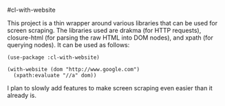 #cl-with-website

This project is a thin wrapper around various libraries that can be
used for screen scraping. The libraries used are drakma (for
HTTP requests), closure-html (for parsing the raw HTML into DOM
nodes), and xpath (for querying nodes). It can be used as follows:

    (use-package :cl-with-website)
    	
    (with-website (dom "http://www.google.com")
      (xpath:evaluate "//a" dom))
     
I plan to slowly add features to make screen scraping even easier than
it already is.

